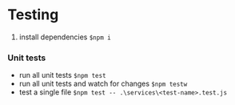 # Testing

1. install dependencies `$npm i`
### Unit tests

- run all unit tests `$npm test`
- run all unit tests and watch for changes `$npm testw`
- test a single file `$npm test -- .\services\<test-name>.test.js`
